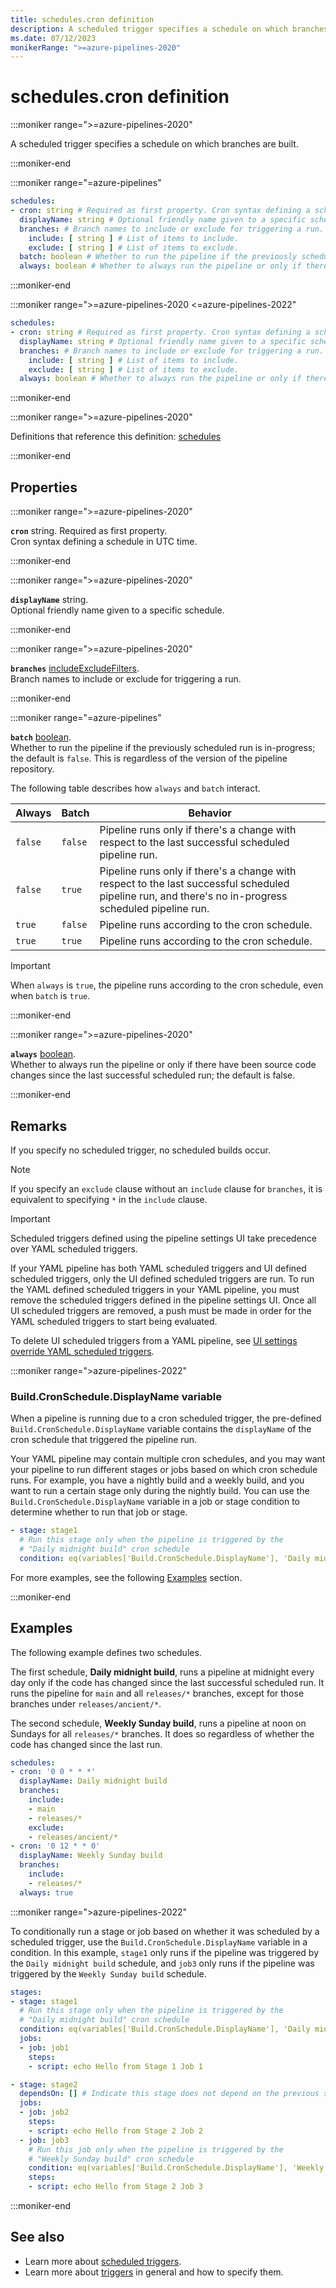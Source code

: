 ```yaml
---
title: schedules.cron definition
description: A scheduled trigger specifies a schedule on which branches are built.
ms.date: 07/12/2023
monikerRange: ">=azure-pipelines-2020"
---
```


# schedules.cron definition

<!-- :::description::: -->
:::moniker range=">=azure-pipelines-2020"

<!-- :::editable-content name="description"::: -->
A scheduled trigger specifies a schedule on which branches are built.
<!-- :::editable-content-end::: -->

:::moniker-end
<!-- :::description-end::: -->

<!-- :::syntax::: -->
:::moniker range="=azure-pipelines"

```yaml
schedules:
- cron: string # Required as first property. Cron syntax defining a schedule in UTC time.
  displayName: string # Optional friendly name given to a specific schedule.
  branches: # Branch names to include or exclude for triggering a run.
    include: [ string ] # List of items to include.
    exclude: [ string ] # List of items to exclude.
  batch: boolean # Whether to run the pipeline if the previously scheduled run is in-progress; the default is false.
  always: boolean # Whether to always run the pipeline or only if there have been source code changes since the last successful scheduled run; the default is false.
```

:::moniker-end

:::moniker range=">=azure-pipelines-2020 <=azure-pipelines-2022"

```yaml
schedules:
- cron: string # Required as first property. Cron syntax defining a schedule in UTC time.
  displayName: string # Optional friendly name given to a specific schedule.
  branches: # Branch names to include or exclude for triggering a run.
    include: [ string ] # List of items to include.
    exclude: [ string ] # List of items to exclude.
  always: boolean # Whether to always run the pipeline or only if there have been source code changes since the last successful scheduled run; the default is false.
```

:::moniker-end
<!-- :::syntax-end::: -->

<!-- :::parents::: -->
:::moniker range=">=azure-pipelines-2020"

Definitions that reference this definition: [schedules](schedules.md)

:::moniker-end
<!-- :::parents-end::: -->

## Properties

<!-- :::properties::: -->
<!-- :::item name="cron"::: -->
:::moniker range=">=azure-pipelines-2020"

**`cron`** string. Required as first property.<br><!-- :::editable-content name="propDescription"::: -->
Cron syntax defining a schedule in UTC time.
<!-- :::editable-content-end::: -->

:::moniker-end
<!-- :::item-end::: -->
<!-- :::item name="displayName"::: -->
:::moniker range=">=azure-pipelines-2020"

**`displayName`** string.<br><!-- :::editable-content name="propDescription"::: -->
Optional friendly name given to a specific schedule.
<!-- :::editable-content-end::: -->

:::moniker-end
<!-- :::item-end::: -->
<!-- :::item name="branches"::: -->
:::moniker range=">=azure-pipelines-2020"

**`branches`** [includeExcludeFilters](include-exclude-filters.md).<br><!-- :::editable-content name="propDescription"::: -->
Branch names to include or exclude for triggering a run.
<!-- :::editable-content-end::: -->

:::moniker-end
<!-- :::item-end::: -->
<!-- :::item name="batch"::: -->
:::moniker range="=azure-pipelines"

**`batch`** [boolean](boolean.md).<br><!-- :::editable-content name="propDescription"::: -->
Whether to run the pipeline if the previously scheduled run is in-progress; the default is `false`. This is regardless of the version of the pipeline repository.

The following table describes how `always` and `batch` interact.

| Always | Batch | Behavior |
|--------|-------|----------|
| `false` | `false` | Pipeline runs only if there's a change with respect to the last successful scheduled pipeline run. |
| `false` | `true` | Pipeline runs only if there's a change with respect to the last successful scheduled pipeline run, and there's no in-progress scheduled pipeline run. |
| `true` | `false` | Pipeline runs according to the cron schedule. |
| `true` | `true` | Pipeline runs according to the cron schedule. |

> [!IMPORTANT]
> When `always` is `true`, the pipeline runs according to the cron schedule, even when `batch` is `true`.
<!-- :::editable-content-end::: -->

:::moniker-end
<!-- :::item-end::: -->
<!-- :::item name="always"::: -->
:::moniker range=">=azure-pipelines-2020"

**`always`** [boolean](boolean.md).<br><!-- :::editable-content name="propDescription"::: -->
Whether to always run the pipeline or only if there have been source code changes since the last successful scheduled run; the default is false.
<!-- :::editable-content-end::: -->

:::moniker-end
<!-- :::item-end::: -->
<!-- :::properties-end::: -->

<!-- :::remarks::: -->
<!-- :::editable-content name="remarks"::: -->
## Remarks

If you specify no scheduled trigger, no scheduled builds occur.

> [!NOTE]
> If you specify an `exclude` clause without an `include` clause for `branches`, it is equivalent to specifying `*` in the `include` clause.

> [!IMPORTANT]
> Scheduled triggers defined using the pipeline settings UI take precedence over YAML scheduled triggers.
>
> If your YAML pipeline has both YAML scheduled triggers and UI defined scheduled triggers, 
> only the UI defined scheduled triggers are run. 
> To run the YAML defined scheduled triggers in your YAML pipeline,
> you must remove the scheduled triggers defined in the pipeline settings UI.
> Once all UI scheduled triggers are removed, a push must be made in order for the YAML 
> scheduled triggers to start being evaluated.
>
> To delete UI scheduled triggers from a YAML pipeline, see [UI settings override YAML scheduled triggers](/azure/devops/pipelines/troubleshooting/troubleshooting#ui-settings-override-yaml-scheduled-triggers).

:::moniker range=">azure-pipelines-2022"

### Build.CronSchedule.DisplayName variable

When a pipeline is running due to a cron scheduled trigger, the pre-defined `Build.CronSchedule.DisplayName` variable contains the `displayName` of the cron schedule that triggered the pipeline run.

Your YAML pipeline may contain multiple cron schedules, and you may want your pipeline to run different stages or jobs based on which cron schedule runs. For example, you have a nightly build and a weekly build, and you want to run a certain stage only during the nightly build. You can use the `Build.CronSchedule.DisplayName` variable in a job or stage condition to determine whether to run that job or stage.

```yml
- stage: stage1
  # Run this stage only when the pipeline is triggered by the 
  # "Daily midnight build" cron schedule
  condition: eq(variables['Build.CronSchedule.DisplayName'], 'Daily midnight build')
```

For more examples, see the following [Examples](#examples) section.

:::moniker-end
<!-- :::editable-content-end::: -->
<!-- :::remarks-end::: -->

<!-- :::examples::: -->
<!-- :::editable-content name="examples"::: -->
## Examples

The following example defines two schedules.

The first schedule, **Daily midnight build**, runs a pipeline at midnight every day only if the code has changed since the last successful scheduled run.
It runs the pipeline for `main` and all `releases/*` branches, except for those branches under `releases/ancient/*`.

The second schedule, **Weekly Sunday build**, runs a pipeline at noon on Sundays for all `releases/*` branches.
It does so regardless of whether the code has changed since the last run.

```yaml
schedules:
- cron: '0 0 * * *'
  displayName: Daily midnight build
  branches:
    include:
    - main
    - releases/*
    exclude:
    - releases/ancient/*
- cron: '0 12 * * 0'
  displayName: Weekly Sunday build
  branches:
    include:
    - releases/*
  always: true
```

:::moniker range=">azure-pipelines-2022"

To conditionally run a stage or job based on whether it was scheduled by a scheduled trigger, use the `Build.CronSchedule.DisplayName` variable in a condition. In this example, `stage1` only runs if the pipeline was triggered by the `Daily midnight build` schedule, and `job3` only runs if the pipeline was triggered by the `Weekly Sunday build` schedule.

```yml
stages:
- stage: stage1
  # Run this stage only when the pipeline is triggered by the 
  # "Daily midnight build" cron schedule
  condition: eq(variables['Build.CronSchedule.DisplayName'], 'Daily midnight build')
  jobs:
  - job: job1
    steps:
    - script: echo Hello from Stage 1 Job 1

- stage: stage2
  dependsOn: [] # Indicate this stage does not depend on the previous stage
  jobs:
  - job: job2
    steps:
    - script: echo Hello from Stage 2 Job 2
  - job: job3 
    # Run this job only when the pipeline is triggered by the 
    # "Weekly Sunday build" cron schedule
    condition: eq(variables['Build.CronSchedule.DisplayName'], 'Weekly Sunday build')
    steps:
    - script: echo Hello from Stage 2 Job 3
```

:::moniker-end
<!-- :::editable-content-end::: -->
<!-- :::examples-end::: -->

<!-- :::see-also::: -->
<!-- :::editable-content name="seeAlso"::: -->
## See also

- Learn more about [scheduled triggers](/azure/devops/pipelines/process/scheduled-triggers).
- Learn more about [triggers](/azure/devops/pipelines/build/triggers#pr-triggers) in general and how to specify them.
<!-- :::editable-content-end::: -->
<!-- :::see-also-end::: -->
